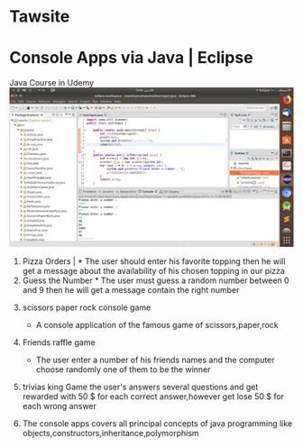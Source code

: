 # Tawsite
# Console Apps via Java | Eclipse

Java Course in Udemy
![Alt text](images/c.png)
<ol>
<li>
Pizza Orders |
* The user should enter his favorite topping then he will get a message about the availability of his chosen topping in our pizza
</li>

<li>
Guess the Number
* The user must guess a random number between 0 and 9 then he will get a message contain the right number
</li>

<li>

scissors paper rock console game
* A console application of the famous game of scissors,paper,rock
</li>

<li>

Friends raffle game
* The user enter a number of his friends names and the computer choose randomly one of them to be the winner
</li>

<li>

trivias king Game
the user's answers several questions and get rewarded with 50 $ for each correct answer,however get lose 50 $ for each wrong answer
</li>

<li>
The console apps covers all principal concepts of java programming like objects,constructors,inheritance,polymorphism
</li>

</ol>
